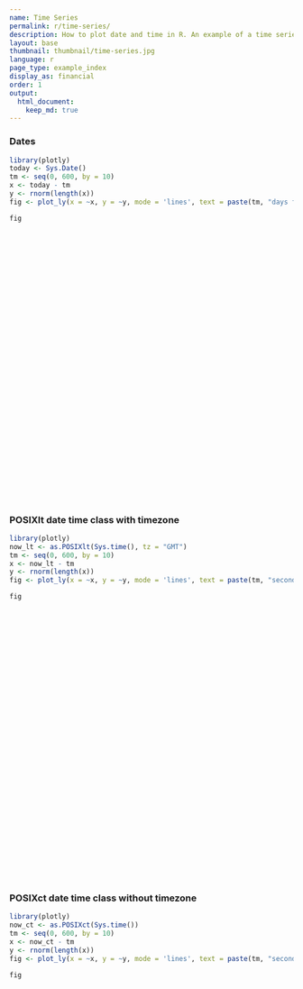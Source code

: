 ```yaml
---
name: Time Series
permalink: r/time-series/
description: How to plot date and time in R. An example of a time series plot with the POSIXct and Sys.Date classes.
layout: base
thumbnail: thumbnail/time-series.jpg
language: r
page_type: example_index
display_as: financial
order: 1
output:
  html_document:
    keep_md: true
---
```



### Dates


```r
library(plotly)
today <- Sys.Date()
tm <- seq(0, 600, by = 10)
x <- today - tm
y <- rnorm(length(x))
fig <- plot_ly(x = ~x, y = ~y, mode = 'lines', text = paste(tm, "days from today"))

fig
```

<div id="htmlwidget-55d04461c310fc82bc15" style="width:672px;height:480px;" class="plotly html-widget"></div>
<script type="application/json" data-for="htmlwidget-55d04461c310fc82bc15">{"x":{"visdat":{"1f2cecee664":["function () ","plotlyVisDat"]},"cur_data":"1f2cecee664","attrs":{"1f2cecee664":{"x":{},"y":{},"mode":"lines","text":["0 days from today","10 days from today","20 days from today","30 days from today","40 days from today","50 days from today","60 days from today","70 days from today","80 days from today","90 days from today","100 days from today","110 days from today","120 days from today","130 days from today","140 days from today","150 days from today","160 days from today","170 days from today","180 days from today","190 days from today","200 days from today","210 days from today","220 days from today","230 days from today","240 days from today","250 days from today","260 days from today","270 days from today","280 days from today","290 days from today","300 days from today","310 days from today","320 days from today","330 days from today","340 days from today","350 days from today","360 days from today","370 days from today","380 days from today","390 days from today","400 days from today","410 days from today","420 days from today","430 days from today","440 days from today","450 days from today","460 days from today","470 days from today","480 days from today","490 days from today","500 days from today","510 days from today","520 days from today","530 days from today","540 days from today","550 days from today","560 days from today","570 days from today","580 days from today","590 days from today","600 days from today"],"alpha_stroke":1,"sizes":[10,100],"spans":[1,20]}},"layout":{"margin":{"b":40,"l":60,"t":25,"r":10},"xaxis":{"domain":[0,1],"automargin":true,"title":"x"},"yaxis":{"domain":[0,1],"automargin":true,"title":"y"},"hovermode":"closest","showlegend":false},"source":"A","config":{"showSendToCloud":false},"data":[{"x":["2020-02-27","2020-02-17","2020-02-07","2020-01-28","2020-01-18","2020-01-08","2019-12-29","2019-12-19","2019-12-09","2019-11-29","2019-11-19","2019-11-09","2019-10-30","2019-10-20","2019-10-10","2019-09-30","2019-09-20","2019-09-10","2019-08-31","2019-08-21","2019-08-11","2019-08-01","2019-07-22","2019-07-12","2019-07-02","2019-06-22","2019-06-12","2019-06-02","2019-05-23","2019-05-13","2019-05-03","2019-04-23","2019-04-13","2019-04-03","2019-03-24","2019-03-14","2019-03-04","2019-02-22","2019-02-12","2019-02-02","2019-01-23","2019-01-13","2019-01-03","2018-12-24","2018-12-14","2018-12-04","2018-11-24","2018-11-14","2018-11-04","2018-10-25","2018-10-15","2018-10-05","2018-09-25","2018-09-15","2018-09-05","2018-08-26","2018-08-16","2018-08-06","2018-07-27","2018-07-17","2018-07-07"],"y":[0.688130183187573,0.139461085639811,-0.718679515197344,-0.282712235347861,-0.190882936568026,0.298433650690592,-0.414841066059975,-0.717994943124114,1.09183335230509,1.49150732787343,-0.821632267536994,-0.0892138601210492,-0.541797268827771,0.850697867384287,0.459042324297869,1.1196676768203,0.332347155841783,-1.28383006082454,1.45358574992332,1.0014694603962,-0.325226066133172,0.439111766797894,-0.380468738003084,0.495090343098616,-0.813545233424967,0.509336303926591,0.292875614666843,-0.292197924780676,1.23611052167566,-2.15182424252229,-0.115083245575089,0.109299338186696,0.604177869112947,-0.801308897647775,0.582628709738663,0.477801729673489,1.05351857393188,2.16861938690291,0.0858030886283554,-2.33501156659914,-0.6979562227116,0.141489582032878,-0.160852561177744,0.495281387333589,-0.186870841711668,1.88259015078574,0.79753901296065,-0.081393400706201,-0.350960694740655,0.871394879620257,0.371451012132138,-0.378732491768792,1.61456675778283,-0.978003947063816,0.412272548178948,-1.25095606979963,1.00069896302696,-1.1099131857751,1.20887922666888,0.795992348847801,-2.17559852516823],"mode":"lines","text":["0 days from today","10 days from today","20 days from today","30 days from today","40 days from today","50 days from today","60 days from today","70 days from today","80 days from today","90 days from today","100 days from today","110 days from today","120 days from today","130 days from today","140 days from today","150 days from today","160 days from today","170 days from today","180 days from today","190 days from today","200 days from today","210 days from today","220 days from today","230 days from today","240 days from today","250 days from today","260 days from today","270 days from today","280 days from today","290 days from today","300 days from today","310 days from today","320 days from today","330 days from today","340 days from today","350 days from today","360 days from today","370 days from today","380 days from today","390 days from today","400 days from today","410 days from today","420 days from today","430 days from today","440 days from today","450 days from today","460 days from today","470 days from today","480 days from today","490 days from today","500 days from today","510 days from today","520 days from today","530 days from today","540 days from today","550 days from today","560 days from today","570 days from today","580 days from today","590 days from today","600 days from today"],"type":"scatter","marker":{"color":"rgba(31,119,180,1)","line":{"color":"rgba(31,119,180,1)"}},"error_y":{"color":"rgba(31,119,180,1)"},"error_x":{"color":"rgba(31,119,180,1)"},"line":{"color":"rgba(31,119,180,1)"},"xaxis":"x","yaxis":"y","frame":null}],"highlight":{"on":"plotly_click","persistent":false,"dynamic":false,"selectize":false,"opacityDim":0.2,"selected":{"opacity":1},"debounce":0},"shinyEvents":["plotly_hover","plotly_click","plotly_selected","plotly_relayout","plotly_brushed","plotly_brushing","plotly_clickannotation","plotly_doubleclick","plotly_deselect","plotly_afterplot","plotly_sunburstclick"],"base_url":"https://plot.ly"},"evals":[],"jsHooks":[]}</script>

### POSIXlt date time class with timezone


```r
library(plotly)
now_lt <- as.POSIXlt(Sys.time(), tz = "GMT")
tm <- seq(0, 600, by = 10)
x <- now_lt - tm
y <- rnorm(length(x))
fig <- plot_ly(x = ~x, y = ~y, mode = 'lines', text = paste(tm, "seconds from now in GMT"))

fig
```

<div id="htmlwidget-995f4f375c1f40301768" style="width:672px;height:480px;" class="plotly html-widget"></div>
<script type="application/json" data-for="htmlwidget-995f4f375c1f40301768">{"x":{"visdat":{"1f2c316a72f9":["function () ","plotlyVisDat"]},"cur_data":"1f2c316a72f9","attrs":{"1f2c316a72f9":{"x":{},"y":{},"mode":"lines","text":["0 seconds from now in GMT","10 seconds from now in GMT","20 seconds from now in GMT","30 seconds from now in GMT","40 seconds from now in GMT","50 seconds from now in GMT","60 seconds from now in GMT","70 seconds from now in GMT","80 seconds from now in GMT","90 seconds from now in GMT","100 seconds from now in GMT","110 seconds from now in GMT","120 seconds from now in GMT","130 seconds from now in GMT","140 seconds from now in GMT","150 seconds from now in GMT","160 seconds from now in GMT","170 seconds from now in GMT","180 seconds from now in GMT","190 seconds from now in GMT","200 seconds from now in GMT","210 seconds from now in GMT","220 seconds from now in GMT","230 seconds from now in GMT","240 seconds from now in GMT","250 seconds from now in GMT","260 seconds from now in GMT","270 seconds from now in GMT","280 seconds from now in GMT","290 seconds from now in GMT","300 seconds from now in GMT","310 seconds from now in GMT","320 seconds from now in GMT","330 seconds from now in GMT","340 seconds from now in GMT","350 seconds from now in GMT","360 seconds from now in GMT","370 seconds from now in GMT","380 seconds from now in GMT","390 seconds from now in GMT","400 seconds from now in GMT","410 seconds from now in GMT","420 seconds from now in GMT","430 seconds from now in GMT","440 seconds from now in GMT","450 seconds from now in GMT","460 seconds from now in GMT","470 seconds from now in GMT","480 seconds from now in GMT","490 seconds from now in GMT","500 seconds from now in GMT","510 seconds from now in GMT","520 seconds from now in GMT","530 seconds from now in GMT","540 seconds from now in GMT","550 seconds from now in GMT","560 seconds from now in GMT","570 seconds from now in GMT","580 seconds from now in GMT","590 seconds from now in GMT","600 seconds from now in GMT"],"alpha_stroke":1,"sizes":[10,100],"spans":[1,20]}},"layout":{"margin":{"b":40,"l":60,"t":25,"r":10},"xaxis":{"domain":[0,1],"automargin":true,"title":"x"},"yaxis":{"domain":[0,1],"automargin":true,"title":"y"},"hovermode":"closest","showlegend":false},"source":"A","config":{"showSendToCloud":false},"data":[{"x":["2020-02-27 00:41:17","2020-02-27 00:41:07","2020-02-27 00:40:57","2020-02-27 00:40:47","2020-02-27 00:40:37","2020-02-27 00:40:27","2020-02-27 00:40:17","2020-02-27 00:40:07","2020-02-27 00:39:57","2020-02-27 00:39:47","2020-02-27 00:39:37","2020-02-27 00:39:27","2020-02-27 00:39:17","2020-02-27 00:39:07","2020-02-27 00:38:57","2020-02-27 00:38:47","2020-02-27 00:38:37","2020-02-27 00:38:27","2020-02-27 00:38:17","2020-02-27 00:38:07","2020-02-27 00:37:57","2020-02-27 00:37:47","2020-02-27 00:37:37","2020-02-27 00:37:27","2020-02-27 00:37:17","2020-02-27 00:37:07","2020-02-27 00:36:57","2020-02-27 00:36:47","2020-02-27 00:36:37","2020-02-27 00:36:27","2020-02-27 00:36:17","2020-02-27 00:36:07","2020-02-27 00:35:57","2020-02-27 00:35:47","2020-02-27 00:35:37","2020-02-27 00:35:27","2020-02-27 00:35:17","2020-02-27 00:35:07","2020-02-27 00:34:57","2020-02-27 00:34:47","2020-02-27 00:34:37","2020-02-27 00:34:27","2020-02-27 00:34:17","2020-02-27 00:34:07","2020-02-27 00:33:57","2020-02-27 00:33:47","2020-02-27 00:33:37","2020-02-27 00:33:27","2020-02-27 00:33:17","2020-02-27 00:33:07","2020-02-27 00:32:57","2020-02-27 00:32:47","2020-02-27 00:32:37","2020-02-27 00:32:27","2020-02-27 00:32:17","2020-02-27 00:32:07","2020-02-27 00:31:57","2020-02-27 00:31:47","2020-02-27 00:31:37","2020-02-27 00:31:27","2020-02-27 00:31:17"],"y":[0.130950654309365,-0.0169774551511938,0.389176833207159,0.177042760461595,-0.998068630896079,-0.161300163511499,0.492213761788503,-2.55452254186181,1.87696495230281,0.0302871959010752,0.261764115932854,-1.89570607215235,0.354592318092715,0.548208982967058,0.485255158755282,1.29197657936165,0.773050151486951,-1.73550443943329,0.796687084720153,-0.00335103150550168,0.459297220562181,0.148833558147081,0.471342947375792,0.140810798746565,-1.46421052907467,1.0762602388099,-0.752695346668588,-0.0741061996824108,-0.977192635369198,-0.855124783137054,-0.154820031915793,-0.157454179712054,-0.749556107858227,-1.7881586194528,-1.14957296430021,0.783675758846993,-2.59733485182803,-0.162766749599581,-1.95206220767611,-0.138613547317676,0.379391296455106,1.12640384550105,-0.0169479391181303,-0.3177917118339,2.68946768793682,1.09456328491409,-2.38052569064691,-0.672206876434038,-1.8420314237875,2.06124631294472,0.172099994434026,0.133573233508209,0.197908668450831,1.12190130525658,0.61619474818384,2.28502313708725,2.01456296749576,1.27003847672703,1.40095662295691,-2.22683788321204,2.88125027275287],"mode":"lines","text":["0 seconds from now in GMT","10 seconds from now in GMT","20 seconds from now in GMT","30 seconds from now in GMT","40 seconds from now in GMT","50 seconds from now in GMT","60 seconds from now in GMT","70 seconds from now in GMT","80 seconds from now in GMT","90 seconds from now in GMT","100 seconds from now in GMT","110 seconds from now in GMT","120 seconds from now in GMT","130 seconds from now in GMT","140 seconds from now in GMT","150 seconds from now in GMT","160 seconds from now in GMT","170 seconds from now in GMT","180 seconds from now in GMT","190 seconds from now in GMT","200 seconds from now in GMT","210 seconds from now in GMT","220 seconds from now in GMT","230 seconds from now in GMT","240 seconds from now in GMT","250 seconds from now in GMT","260 seconds from now in GMT","270 seconds from now in GMT","280 seconds from now in GMT","290 seconds from now in GMT","300 seconds from now in GMT","310 seconds from now in GMT","320 seconds from now in GMT","330 seconds from now in GMT","340 seconds from now in GMT","350 seconds from now in GMT","360 seconds from now in GMT","370 seconds from now in GMT","380 seconds from now in GMT","390 seconds from now in GMT","400 seconds from now in GMT","410 seconds from now in GMT","420 seconds from now in GMT","430 seconds from now in GMT","440 seconds from now in GMT","450 seconds from now in GMT","460 seconds from now in GMT","470 seconds from now in GMT","480 seconds from now in GMT","490 seconds from now in GMT","500 seconds from now in GMT","510 seconds from now in GMT","520 seconds from now in GMT","530 seconds from now in GMT","540 seconds from now in GMT","550 seconds from now in GMT","560 seconds from now in GMT","570 seconds from now in GMT","580 seconds from now in GMT","590 seconds from now in GMT","600 seconds from now in GMT"],"type":"scatter","marker":{"color":"rgba(31,119,180,1)","line":{"color":"rgba(31,119,180,1)"}},"error_y":{"color":"rgba(31,119,180,1)"},"error_x":{"color":"rgba(31,119,180,1)"},"line":{"color":"rgba(31,119,180,1)"},"xaxis":"x","yaxis":"y","frame":null}],"highlight":{"on":"plotly_click","persistent":false,"dynamic":false,"selectize":false,"opacityDim":0.2,"selected":{"opacity":1},"debounce":0},"shinyEvents":["plotly_hover","plotly_click","plotly_selected","plotly_relayout","plotly_brushed","plotly_brushing","plotly_clickannotation","plotly_doubleclick","plotly_deselect","plotly_afterplot","plotly_sunburstclick"],"base_url":"https://plot.ly"},"evals":[],"jsHooks":[]}</script>

### POSIXct date time class without timezone


```r
library(plotly)
now_ct <- as.POSIXct(Sys.time())
tm <- seq(0, 600, by = 10)
x <- now_ct - tm
y <- rnorm(length(x))
fig <- plot_ly(x = ~x, y = ~y, mode = 'lines', text = paste(tm, "seconds from now in", Sys.timezone()))

fig
```

<div id="htmlwidget-6e436cd7784c4e63ae8b" style="width:672px;height:480px;" class="plotly html-widget"></div>
<script type="application/json" data-for="htmlwidget-6e436cd7784c4e63ae8b">{"x":{"visdat":{"1f2c6851e1dc":["function () ","plotlyVisDat"]},"cur_data":"1f2c6851e1dc","attrs":{"1f2c6851e1dc":{"x":{},"y":{},"mode":"lines","text":["0 seconds from now in Etc/UTC","10 seconds from now in Etc/UTC","20 seconds from now in Etc/UTC","30 seconds from now in Etc/UTC","40 seconds from now in Etc/UTC","50 seconds from now in Etc/UTC","60 seconds from now in Etc/UTC","70 seconds from now in Etc/UTC","80 seconds from now in Etc/UTC","90 seconds from now in Etc/UTC","100 seconds from now in Etc/UTC","110 seconds from now in Etc/UTC","120 seconds from now in Etc/UTC","130 seconds from now in Etc/UTC","140 seconds from now in Etc/UTC","150 seconds from now in Etc/UTC","160 seconds from now in Etc/UTC","170 seconds from now in Etc/UTC","180 seconds from now in Etc/UTC","190 seconds from now in Etc/UTC","200 seconds from now in Etc/UTC","210 seconds from now in Etc/UTC","220 seconds from now in Etc/UTC","230 seconds from now in Etc/UTC","240 seconds from now in Etc/UTC","250 seconds from now in Etc/UTC","260 seconds from now in Etc/UTC","270 seconds from now in Etc/UTC","280 seconds from now in Etc/UTC","290 seconds from now in Etc/UTC","300 seconds from now in Etc/UTC","310 seconds from now in Etc/UTC","320 seconds from now in Etc/UTC","330 seconds from now in Etc/UTC","340 seconds from now in Etc/UTC","350 seconds from now in Etc/UTC","360 seconds from now in Etc/UTC","370 seconds from now in Etc/UTC","380 seconds from now in Etc/UTC","390 seconds from now in Etc/UTC","400 seconds from now in Etc/UTC","410 seconds from now in Etc/UTC","420 seconds from now in Etc/UTC","430 seconds from now in Etc/UTC","440 seconds from now in Etc/UTC","450 seconds from now in Etc/UTC","460 seconds from now in Etc/UTC","470 seconds from now in Etc/UTC","480 seconds from now in Etc/UTC","490 seconds from now in Etc/UTC","500 seconds from now in Etc/UTC","510 seconds from now in Etc/UTC","520 seconds from now in Etc/UTC","530 seconds from now in Etc/UTC","540 seconds from now in Etc/UTC","550 seconds from now in Etc/UTC","560 seconds from now in Etc/UTC","570 seconds from now in Etc/UTC","580 seconds from now in Etc/UTC","590 seconds from now in Etc/UTC","600 seconds from now in Etc/UTC"],"alpha_stroke":1,"sizes":[10,100],"spans":[1,20]}},"layout":{"margin":{"b":40,"l":60,"t":25,"r":10},"xaxis":{"domain":[0,1],"automargin":true,"title":"x"},"yaxis":{"domain":[0,1],"automargin":true,"title":"y"},"hovermode":"closest","showlegend":false},"source":"A","config":{"showSendToCloud":false},"data":[{"x":["2020-02-27 00:41:18","2020-02-27 00:41:08","2020-02-27 00:40:58","2020-02-27 00:40:48","2020-02-27 00:40:38","2020-02-27 00:40:28","2020-02-27 00:40:18","2020-02-27 00:40:08","2020-02-27 00:39:58","2020-02-27 00:39:48","2020-02-27 00:39:38","2020-02-27 00:39:28","2020-02-27 00:39:18","2020-02-27 00:39:08","2020-02-27 00:38:58","2020-02-27 00:38:48","2020-02-27 00:38:38","2020-02-27 00:38:28","2020-02-27 00:38:18","2020-02-27 00:38:08","2020-02-27 00:37:58","2020-02-27 00:37:48","2020-02-27 00:37:38","2020-02-27 00:37:28","2020-02-27 00:37:18","2020-02-27 00:37:08","2020-02-27 00:36:58","2020-02-27 00:36:48","2020-02-27 00:36:38","2020-02-27 00:36:28","2020-02-27 00:36:18","2020-02-27 00:36:08","2020-02-27 00:35:58","2020-02-27 00:35:48","2020-02-27 00:35:38","2020-02-27 00:35:28","2020-02-27 00:35:18","2020-02-27 00:35:08","2020-02-27 00:34:58","2020-02-27 00:34:48","2020-02-27 00:34:38","2020-02-27 00:34:28","2020-02-27 00:34:18","2020-02-27 00:34:08","2020-02-27 00:33:58","2020-02-27 00:33:48","2020-02-27 00:33:38","2020-02-27 00:33:28","2020-02-27 00:33:18","2020-02-27 00:33:08","2020-02-27 00:32:58","2020-02-27 00:32:48","2020-02-27 00:32:38","2020-02-27 00:32:28","2020-02-27 00:32:18","2020-02-27 00:32:08","2020-02-27 00:31:58","2020-02-27 00:31:48","2020-02-27 00:31:38","2020-02-27 00:31:28","2020-02-27 00:31:18"],"y":[-1.14905175202376,0.513388985526199,-0.509928866621032,-1.70059303902933,-1.81077182583934,-1.8075144090777,0.350002415371968,0.810857961315232,1.50906997382785,0.852149148540601,0.542944120958412,0.509800995497088,0.307822610990591,0.115449947643424,0.256304696660988,1.33994247587993,-2.10843081381405,0.969339110444756,-0.721331760534908,-0.0909459331252124,1.23774433480077,0.322455168492907,0.198197394716378,-1.21626312580545,-1.62334028422576,1.00126126127907,0.676464874377278,-0.552026157831512,0.975862633997159,0.485691853789995,1.44241263088646,-0.678184380571413,0.0273089806297673,-0.679506178222509,-0.695204309402813,0.157782364055569,-1.95978036300355,0.811249332678922,-0.0795153162986293,-0.408989283603095,0.522194494840008,-0.460548296815271,-0.0437708004162894,-0.569484537718575,-1.30227509816803,1.09164576479895,0.851788091189378,-0.412454098453872,-1.08458533710972,-0.788885180850732,0.537974750980268,-0.338566468931408,0.260660199027648,-0.132020839561732,-1.28512854523904,0.625830216058921,-1.11039299899727,-0.602853127397241,1.52777492422853,-1.25475600429286,-1.2499565927134],"mode":"lines","text":["0 seconds from now in Etc/UTC","10 seconds from now in Etc/UTC","20 seconds from now in Etc/UTC","30 seconds from now in Etc/UTC","40 seconds from now in Etc/UTC","50 seconds from now in Etc/UTC","60 seconds from now in Etc/UTC","70 seconds from now in Etc/UTC","80 seconds from now in Etc/UTC","90 seconds from now in Etc/UTC","100 seconds from now in Etc/UTC","110 seconds from now in Etc/UTC","120 seconds from now in Etc/UTC","130 seconds from now in Etc/UTC","140 seconds from now in Etc/UTC","150 seconds from now in Etc/UTC","160 seconds from now in Etc/UTC","170 seconds from now in Etc/UTC","180 seconds from now in Etc/UTC","190 seconds from now in Etc/UTC","200 seconds from now in Etc/UTC","210 seconds from now in Etc/UTC","220 seconds from now in Etc/UTC","230 seconds from now in Etc/UTC","240 seconds from now in Etc/UTC","250 seconds from now in Etc/UTC","260 seconds from now in Etc/UTC","270 seconds from now in Etc/UTC","280 seconds from now in Etc/UTC","290 seconds from now in Etc/UTC","300 seconds from now in Etc/UTC","310 seconds from now in Etc/UTC","320 seconds from now in Etc/UTC","330 seconds from now in Etc/UTC","340 seconds from now in Etc/UTC","350 seconds from now in Etc/UTC","360 seconds from now in Etc/UTC","370 seconds from now in Etc/UTC","380 seconds from now in Etc/UTC","390 seconds from now in Etc/UTC","400 seconds from now in Etc/UTC","410 seconds from now in Etc/UTC","420 seconds from now in Etc/UTC","430 seconds from now in Etc/UTC","440 seconds from now in Etc/UTC","450 seconds from now in Etc/UTC","460 seconds from now in Etc/UTC","470 seconds from now in Etc/UTC","480 seconds from now in Etc/UTC","490 seconds from now in Etc/UTC","500 seconds from now in Etc/UTC","510 seconds from now in Etc/UTC","520 seconds from now in Etc/UTC","530 seconds from now in Etc/UTC","540 seconds from now in Etc/UTC","550 seconds from now in Etc/UTC","560 seconds from now in Etc/UTC","570 seconds from now in Etc/UTC","580 seconds from now in Etc/UTC","590 seconds from now in Etc/UTC","600 seconds from now in Etc/UTC"],"type":"scatter","marker":{"color":"rgba(31,119,180,1)","line":{"color":"rgba(31,119,180,1)"}},"error_y":{"color":"rgba(31,119,180,1)"},"error_x":{"color":"rgba(31,119,180,1)"},"line":{"color":"rgba(31,119,180,1)"},"xaxis":"x","yaxis":"y","frame":null}],"highlight":{"on":"plotly_click","persistent":false,"dynamic":false,"selectize":false,"opacityDim":0.2,"selected":{"opacity":1},"debounce":0},"shinyEvents":["plotly_hover","plotly_click","plotly_selected","plotly_relayout","plotly_brushed","plotly_brushing","plotly_clickannotation","plotly_doubleclick","plotly_deselect","plotly_afterplot","plotly_sunburstclick"],"base_url":"https://plot.ly"},"evals":[],"jsHooks":[]}</script>
